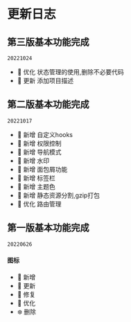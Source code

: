 # 更新日志

## 第三版基本功能完成

`20221024`
- 🎯 优化 状态管理的使用,删除不必要代码
- 🌟 更新 添加项目描述


## 第二版基本功能完成

`20221017`
- 🎉 新增 自定义hooks
- 🎉 新增 权限控制
- 🎉 新增 导航模式
- 🎉 新增 水印
- 🎉 新增 面包屑功能
- 🎉 新增 标签栏
- 🎉 新增 主题色
- 🎉 新增 静态资源分割,gzip打包
- 🎯 优化 路由管理

## 第一版基本功能完成

`20220626`

#### 图标

- 🎉 新增
- 🌟 更新
- 🐞 修复
- 🎯 优化
- ❄️ 删除